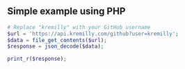 ## Simple example using PHP

```php
# Replace "kremilly" with your GitHub username
$url = 'https://api.kremilly.com/github?user=kremilly';
$data = file_get_contents($url);
$response = json_decode($data);

print_r($response);
```
